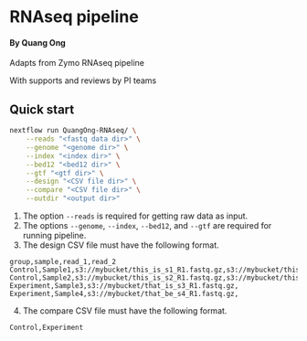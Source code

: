 # RNAseq pipeline 
#### By Quang Ong
Adapts from Zymo RNAseq pipeline

With supports and reviews by PI teams

## Quick start

```bash
nextflow run QuangOng-RNAseq/ \
  	--reads "<fastq data dir>" \
	--genome "<genome dir>" \
  	--index "<index dir>" \
  	--bed12 "<bed12 dir>" \
  	--gtf "<gtf dir>" \
	--design "<CSV file dir>" \
  	--compare "<CSV file dir>" \
	--outdir "<output dir>"
```

1. The option `--reads` is required for getting raw data as input.
2. The options `--genome`, `--index`, `--bed12`, and `--gtf` are required for running pipeline.
3. The design CSV file must have the following format.
```
group,sample,read_1,read_2
Control,Sample1,s3://mybucket/this_is_s1_R1.fastq.gz,s3://mybucket/this_is_s1_R2.fastq.gz
Control,Sample2,s3://mybucket/this_is_s2_R1.fastq.gz,s3://mybucket/this_is_s2_R2.fastq.gz
Experiment,Sample3,s3://mybucket/that_is_s3_R1.fastq.gz,
Experiment,Sample4,s3://mybucket/that_be_s4_R1.fastq.gz,
```
4. The compare CSV file must have the following format.
```,read_1,read_2
Control,Experiment
```
